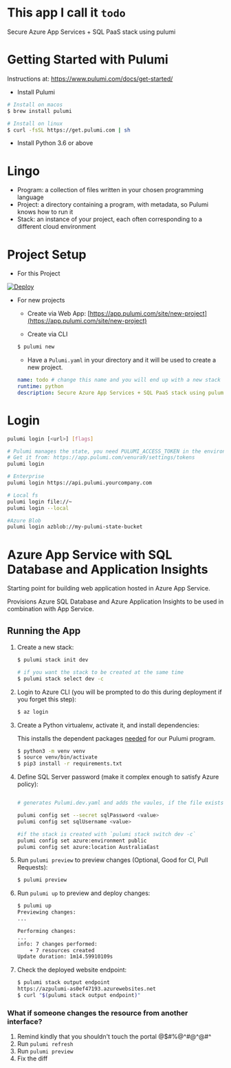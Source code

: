 
# This app I call it `todo`

Secure Azure App Services + SQL PaaS stack using pulumi

# Getting Started with Pulumi

Instructions at: https://www.pulumi.com/docs/get-started/ 

* Install Pulumi
```bash
# Install on macos
$ brew install pulumi

# Install on linux
$ curl -fsSL https://get.pulumi.com | sh
```
* Install Python 3.6 or above

# Lingo 

* Program: a collection of files written in your chosen programming language
* Project: a directory containing a program, with metadata, so Pulumi knows how to run it
* Stack: an instance of your project, each often corresponding to a different cloud environment

# Project Setup

* For this Project

[![Deploy](https://get.pulumi.com/new/button.svg)](https://app.pulumi.com/new)

* For new projects

    * Create via Web App:
    [https://app.pulumi.com/site/new-project](https://app.pulumi.com/site/new-project)

    * Create via CLI
    ```bash
    $ pulumi new
    ```

    * Have a `Pulumi.yaml` in your directory and it will be used to create a new project.    
    ```yaml
    name: todo # change this name and you will end up with a new stack
    runtime: python
    description: Secure Azure App Services + SQL PaaS stack using pulumi
    ```
# Login

```bash
pulumi login [<url>] [flags]

# Pulumi manages the state, you need PULUMI_ACCESS_TOKEN in the environment variables (or you will be prompted)
# Get it from: https://app.pulumi.com/venura9/settings/tokens
pulumi login

# Enterprise 
pulumi login https://api.pulumi.yourcompany.com

# Local fs
pulumi login file://~
pulumi login --local

#Azure Blob
pulumi login azblob://my-pulumi-state-bucket

```

# Azure App Service with SQL Database and Application Insights

Starting point for building web application hosted in Azure App Service.

Provisions Azure SQL Database and Azure Application Insights to be used in combination
with App Service.

## Running the App

1. Create a new stack:

    ```bash
    $ pulumi stack init dev
    ```
    
    ```bash
    # if you want the stack to be created at the same time
    $ pulumi stack select dev -c
    ```

1. Login to Azure CLI (you will be prompted to do this during deployment if you forget this step):

    ```bash
    $ az login
    ```

1. Create a Python virtualenv, activate it, and install dependencies:

    This installs the dependent packages [needed](https://www.pulumi.com/docs/intro/concepts/how-pulumi-works/) for our Pulumi program.

    ```bash
    $ python3 -m venv venv
    $ source venv/bin/activate
    $ pip3 install -r requirements.txt
    ```

1. Define SQL Server password (make it complex enough to satisfy Azure policy):

    ```bash
    
    # generates Pulumi.dev.yaml and adds the vaules, if the file exists with the values you don't need to set the config.
    
    pulumi config set --secret sqlPassword <value>
    pulumi config set sqlUsername <value>
    
    #if the stack is created with `pulumi stack switch dev -c`
    pulumi config set azure:environment public
    pulumi config set azure:location AustraliaEast
    ```

1. Run `pulumi preview` to preview changes (Optional, Good for CI, Pull Requests):

    ``` bash
    $ pulumi preview
    ```

1. Run `pulumi up` to preview and deploy changes:

    ``` bash
    $ pulumi up
    Previewing changes:
    ...

    Performing changes:
    ...
    info: 7 changes performed:
        + 7 resources created
    Update duration: 1m14.59910109s
    ```

1. Check the deployed website endpoint:

    ```bash
    $ pulumi stack output endpoint
    https://azpulumi-as0ef47193.azurewebsites.net
    $ curl "$(pulumi stack output endpoint)"
    ```
 
 ### What if someone changes the resource from another interface?
 
 1. Remind kindly that you shouldn't touch the portal @$#%@^#@^@#^
 1. Run `pulumi refresh`
 1. Run `pulumi preview`
 1. Fix the diff
     
